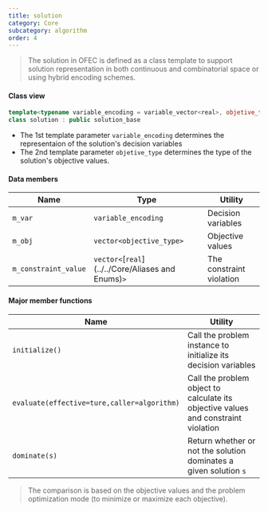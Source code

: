 ```yaml
---
title: solution
category: Core
subcategory: algorithm
order: 4
---
```


> The solution in OFEC is defined as a class template to support solution representation in both continuous and combinatorial space or using hybrid encoding schemes.

#### Class view

```c++
template<typename variable_encoding = variable_vector<real>, objetive_type = real>
class solution : public solution_base
```

- The 1st template parameter `variable_encoding` determines the representaion of the solution's decision variables
- The 2nd template parameter `objetive_type` determines the type of the solution's objective values.

#### Data members

|Name|Type|Utility|
|-|-|-|
|`m_var`|`variable_encoding`|Decision variables|
|`m_obj`|`vector<objective_type>`|Objective values|
|`m_constraint_value`|`vector<`[`real`](../../Core/Aliases and Enums)`>`|The constraint violation|

#### Major member functions

|Name|Utility|
|-|-|
|`initialize()`|Call the problem instance to initialize its decision variables|
|`evaluate(effective=ture,caller=algorithm)`|Call the problem object to calculate its objective values and constraint violation|
|`dominate(s)`|Return whether or not the solution dominates a given solution `s`|

>The comparison is based on the objective values and the problem optimization mode (to minimize or maximize each objective).